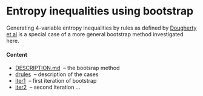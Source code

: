 Entropy inequalities using bootstrap
=========================================

Generating 4-variable entropy inequalities by rules as
defined by [Dougherty et al](http://arxiv.org/pdf/1104.3602v1)
is a special case of a more general bootstrap method investigated here.

#### Content

* [DESCRIPTION.md](DESCRIPTION.md) &nbsp;&ndash; the bootsrap method
* [drules](drules.txt) &nbsp;&ndash; description of the cases
* [iter1](iter1) &nbsp;&ndash; first iteration of bootstrap
* [iter2](iter2) &nbsp;&ndash; second iteration ...

